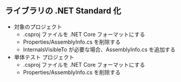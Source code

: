 ## ライブラリの .NET Standard 化
- 対象のプロジェクト
  - .csproj ファイルを .NET Core フォーマットにする
  - Properties/AssemblyInfo.cs を削除する
  - InternalsVisibleTo が必要な場合、AssemblyInfo.cs を追加する
- 単体テスト プロジェクト
  - .csproj ファイルを .NET Core フォーマットにする
  - Properties/AssemblyInfo.cs を削除する
